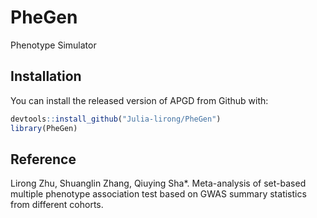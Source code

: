 # PheGen
 Phenotype Simulator


## Installation

You can install the released version of APGD from Github with:

``` r
devtools::install_github("Julia-lirong/PheGen")
library(PheGen)
```

## Reference
Lirong Zhu, Shuanglin Zhang, Qiuying Sha*. Meta-analysis of set-based multiple phenotype association test based on GWAS summary statistics from different cohorts.
